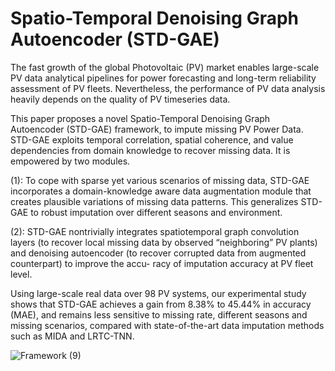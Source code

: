 # Spatio-Temporal Denoising Graph Autoencoder (STD-GAE)

The fast growth of the global Photovoltaic (PV) market enables large-scale PV data analytical pipelines for power forecasting and long-term reliability assessment of PV fleets. Nevertheless, the performance of PV data analysis heavily depends on the quality of PV timeseries data. 

This paper proposes a novel Spatio-Temporal Denoising Graph Autoencoder (STD-GAE) framework, to impute missing PV Power Data. STD-GAE exploits temporal correlation, spatial coherence, and value dependencies from domain knowledge to recover missing data. It is empowered by two modules.

  (1): To cope with sparse yet various scenarios of missing data, STD-GAE incorporates a domain-knowledge aware data augmentation module that     creates plausible variations of missing data patterns. This generalizes STD-GAE to robust imputation over different seasons and environment. 
  
  (2): STD-GAE nontrivially integrates spatiotemporal graph convolution layers (to recover local missing data by observed “neighboring” PV       plants) and denoising autoencoder (to recover corrupted data from augmented counterpart) to improve the accu- racy of imputation accuracy at   PV fleet level. 

Using large-scale real data over 98 PV systems, our experimental study shows that STD-GAE achieves a gain from 8.38% to 45.44% in accuracy (MAE), and remains less sensitive to missing rate, different seasons and missing scenarios, compared with state-of-the-art data imputation methods such as MIDA and LRTC-TNN.

![Framework (9)](https://user-images.githubusercontent.com/47265586/163913110-c53052d1-e4b0-4757-b110-8788b6bb1442.png)
